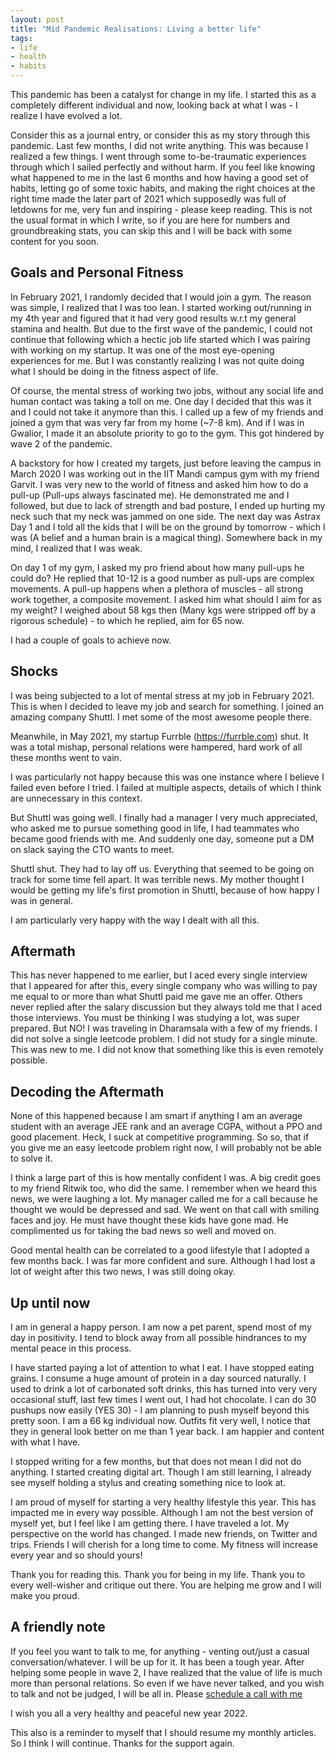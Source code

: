 ```yaml
---
layout: post
title: "Mid Pandemic Realisations: Living a better life"
tags:
- life
- health
- habits
---
```


This pandemic has been a catalyst for change in my life. I started this as a completely different individual and now, looking back at what I was - I realize I have evolved a lot.

Consider this as a journal entry, or consider this as my story through this pandemic. Last few months, I did not write anything. This was because I realized a few things.
I went through some to-be-traumatic experiences through which I sailed perfectly and without harm. If you feel like knowing what happened to me in the last 6 months and how having a good set of habits, letting go of some toxic habits, and making the right choices at the right time made the later part of 2021 which supposedly was full of letdowns for me, very fun and inspiring - please keep reading. This is not the usual format in which I write, so if you are here for numbers and groundbreaking stats, you can skip this and I will be back with some content for you soon.

## Goals and Personal Fitness

In February 2021, I randomly decided that I would join a gym. The reason was simple, I realized that I was too lean. I started working out/running in my 4th year and figured that it had very good results w.r.t my general stamina and health. But due to the first wave of the pandemic, I could not continue that following which a hectic job life started which I was pairing with working on my startup. It was one of the most eye-opening experiences for me. But I was constantly realizing I was not quite doing what I should be doing in the fitness aspect of life.

Of course, the mental stress of working two jobs, without any social life and human contact was taking a toll on me. One day I decided that this was it and I could not take it anymore than this. I called up a few of my friends and joined a gym that was very far from my home (~7-8 km). And if I was in Gwalior, I made it an absolute priority to go to the gym. This got hindered by wave 2 of the pandemic.

A backstory for how I created my targets, just before leaving the campus in March 2020 I was working out in the IIT Mandi campus gym with my friend Garvit. I was very new to the world of fitness and asked him how to do a pull-up (Pull-ups always fascinated me). He demonstrated me and I followed, but due to lack of strength and bad posture, I ended up hurting my neck such that my neck was jammed on one side. The next day was Astrax Day 1 and I told all the kids that I will be on the ground by tomorrow - which I was (A belief and a human brain is a magical thing). Somewhere back in my mind, I realized that I was weak.

On day 1 of my gym, I asked my pro friend about how many pull-ups he could do? He replied that 10-12 is a good number as pull-ups are complex movements. A pull-up happens when a plethora of muscles - all strong work together, a composite movement. I asked him what should I aim for as my weight? I weighed about 58 kgs then (Many kgs were stripped off by a rigorous schedule) - to which he replied, aim for 65 now.

I had a couple of goals to achieve now.

## Shocks

I was being subjected to a lot of mental stress at my job in February 2021. This is when I decided to leave my job and search for something. I joined an amazing company Shuttl. I met some of the most awesome people there.

Meanwhile, in May 2021, my startup Furrble (https://furrble.com) shut. It was a total mishap, personal relations were hampered, hard work of all these months went to vain.

I was particularly not happy because this was one instance where I believe I failed even before I tried. I failed at multiple aspects, details of which I think are unnecessary in this context.

But Shuttl was going well. I finally had a manager I very much appreciated, who asked me to pursue something good in life, I had teammates who became good friends with me. And suddenly one day, someone put a DM on slack saying the CTO wants to meet.

Shuttl shut. They had to lay off us. Everything that seemed to be going on track for some time fell apart. It was terrible news. My mother thought I would be getting my life's first promotion in Shuttl, because of how happy I was in general.

I am particularly very happy with the way I dealt with all this.

## Aftermath

This has never happened to me earlier, but I aced every single interview that I appeared for after this, every single company who was willing to pay me equal to or more than what Shuttl paid me gave me an offer. Others never replied after the salary discussion but they always told me that I aced those interviews. You must be thinking I was studying a lot, was super prepared. But NO! I was traveling in Dharamsala with a few of my friends. I did not solve a single leetcode problem. I did not study for a single minute. This was new to me. I did not know that something like this is even remotely possible.

## Decoding the Aftermath

None of this happened because I am smart if anything I am an average student with an average JEE rank and an average CGPA, without a PPO and good placement. Heck, I suck at competitive programming. So so, that if you give me an easy leetcode problem right now, I will probably not be able to solve it.

I think a large part of this is how mentally confident I was. A big credit goes to my friend Ritwik too, who did the same. I remember when we heard this news, we were laughing a lot. My manager called me for a call because he thought we would be depressed and sad. We went on that call with smiling faces and joy. He must have thought these kids have gone mad. He complimented us for taking the bad news so well and moved on.

Good mental health can be correlated to a good lifestyle that I adopted a few months back. I was far more confident and sure. Although I had lost a lot of weight after this two news, I was still doing okay.

## Up until now

I am in general a happy person. I am now a pet parent, spend most of my day in positivity. I tend to block away from all possible hindrances to my mental peace in this process.

I have started paying a lot of attention to what I eat. I have stopped eating grains. I consume a huge amount of protein in a day sourced naturally. I used to drink a lot of carbonated soft drinks, this has turned into very very occasional stuff, last few times I went out, I had hot chocolate. I can do 30 pushups now easily (YES 30) - I am planning to push myself beyond this pretty soon. I am a 66 kg individual now. Outfits fit very well, I notice that they in general look better on me than 1 year back. I am happier and content with what I have.

I stopped writing for a few months, but that does not mean I did not do anything. I started creating digital art. Though I am still learning, I already see myself holding a stylus and creating something nice to look at.  

I am proud of myself for starting a very healthy lifestyle this year. This has impacted me in every way possible. Although I am not the best version of myself yet, but I feel like I am getting there. I have traveled a lot. My perspective on the world has changed. I made new friends, on Twitter and trips. Friends I will cherish for a long time to come. My fitness will increase every year and so should yours!

Thank you for reading this. Thank you for being in my life. Thank you to every well-wisher and critique out there. You are helping me grow and I will make you proud.

## A friendly note

If you feel you want to talk to me, for anything - venting out/just a casual conversation/whatever. I will be up for it. It has been a tough year. After helping some people in wave 2, I have realized that the value of life is much more than personal relations. So even if we have never talked, and you wish to talk and not be judged, I will be all in. Please [schedule a call with me](https://cron.com/shreyasbapat/d9373nz7)

I wish you all a very healthy and peaceful new year 2022.

This also is a reminder to myself that I should resume my monthly articles. So I think I will continue. Thanks for the support again.
